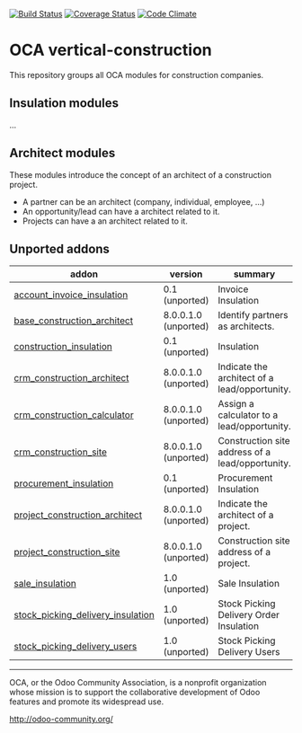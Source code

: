 [![Build Status](https://travis-ci.org/OCA/vertical-construction.svg?branch=9.0)](https://travis-ci.org/OCA/vertical-construction)
[![Coverage Status](https://coveralls.io/repos/OCA/vertical-construction/badge.svg?branch=9.0)](https://coveralls.io/r/OCA/vertical-construction?branch=9.0)
[![Code Climate](https://codeclimate.com/github/OCA/vertical-construction/badges/gpa.svg)](https://codeclimate.com/github/OCA/vertical-construction)
# OCA vertical-construction
This repository groups all OCA modules for construction companies.

## Insulation modules
...


## Architect modules
These modules introduce the concept of an architect of a construction project.
- A partner can be an architect (company, individual, employee, ...)
- An opportunity/lead can have a architect related to it.
- Projects can have a an architect related to it.

[//]: # (addons)

Unported addons
---------------
addon | version | summary
--- | --- | ---
[account_invoice_insulation](account_invoice_insulation/) | 0.1 (unported) | Invoice Insulation
[base_construction_architect](base_construction_architect/) | 8.0.0.1.0 (unported) | Identify partners as architects.
[construction_insulation](construction_insulation/) | 0.1 (unported) | Insulation
[crm_construction_architect](crm_construction_architect/) | 8.0.0.1.0 (unported) | Indicate the architect of a lead/opportunity.
[crm_construction_calculator](crm_construction_calculator/) | 8.0.0.1.0 (unported) | Assign a calculator to a lead/opportunity.
[crm_construction_site](crm_construction_site/) | 8.0.0.1.0 (unported) | Construction site address of a lead/opportunity.
[procurement_insulation](procurement_insulation/) | 0.1 (unported) | Procurement Insulation
[project_construction_architect](project_construction_architect/) | 8.0.0.1.0 (unported) | Indicate the architect of a project.
[project_construction_site](project_construction_site/) | 8.0.0.1.0 (unported) | Construction site address of a project.
[sale_insulation](sale_insulation/) | 1.0 (unported) | Sale Insulation
[stock_picking_delivery_insulation](stock_picking_delivery_insulation/) | 1.0 (unported) | Stock Picking Delivery Order Insulation
[stock_picking_delivery_users](stock_picking_delivery_users/) | 1.0 (unported) | Stock Picking Delivery Users

[//]: # (end addons)

----

OCA, or the Odoo Community Association, is a nonprofit organization whose
mission is to support the collaborative development of Odoo features and
promote its widespread use.

http://odoo-community.org/
